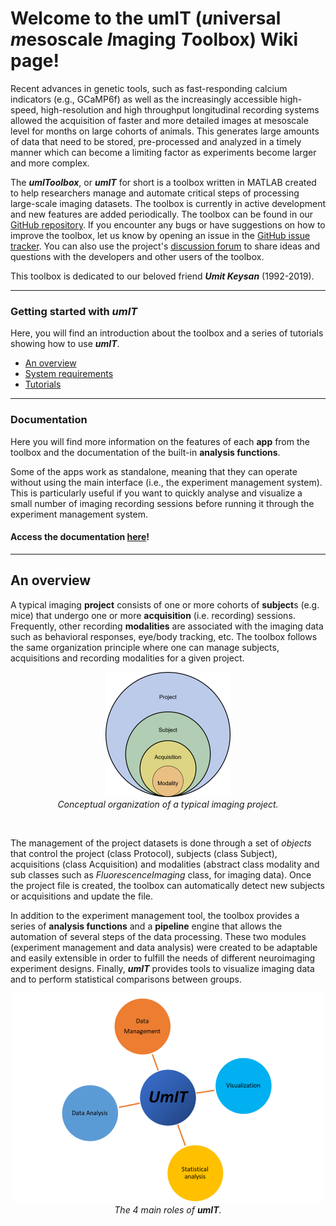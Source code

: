 # Welcome to the umIT (*u*niversal *m*esoscale *I*maging *T*oolbox) Wiki page!  
Recent advances in genetic tools, such as fast-responding calcium indicators (e.g., GCaMP6f) as well as the increasingly accessible high-speed, high-resolution and high throughput longitudinal recording systems allowed the acquisition of faster and more detailed images at mesoscale level for months on large cohorts of animals. This generates large amounts of data that need to be stored, pre-processed and analyzed in a timely manner which can become a limiting factor as experiments become larger and more complex.   

The ***umIToolbox***, or ***umIT*** for short is a toolbox written in MATLAB created to help researchers manage and automate critical steps of processing large-scale imaging datasets. The toolbox is currently in active development and new features are added periodically. The toolbox can be found in our [GitHub repository](https://github.com/LabeoTech/Umit). If you encounter any bugs or have suggestions on how to improve the toolbox, let us know by opening an issue in the [GitHub issue tracker](https://github.com/LabeoTech/Umit/issues). You can also use the project's [discussion forum](https://github.com/S-Belanger/Umit/discussions) to share ideas and questions with the developers and other users of the toolbox.

This toolbox is dedicated to our beloved friend ***Umit Keysan*** (1992-2019).

___

### Getting started with ***umIT***
Here, you will find an introduction about the toolbox and a series of tutorials showing how to use ***umIT***.
* [An overview](#an-overview)
* [System requirements](/documentation/rec_sys_requirements.html)
* [Tutorials](/documentation/gs_index.html)

___

### Documentation

Here you will find more information on the features of each **app** from the toolbox and the documentation of the built-in **analysis functions**.   

Some of the apps work as standalone, meaning that they can operate without using the main interface (i.e., the experiment management system). This is particularly useful if you want to quickly analyse and visualize a small number of imaging recording sessions before running it through the experiment management system.

#### Access the documentation [here](/documentation/user_doc_index.html)!

___
## An overview
A typical imaging **project** consists of one or more cohorts of **subject**s (e.g. mice) that undergo one or more **acquisition** (i.e. recording) sessions. Frequently, other recording **modalities** are associated with the imaging data such as behavioral responses, eye/body tracking, etc. The toolbox follows the same organization principle where one can manage subjects, acquisitions and recording modalities for a given project.   

<p align="center">
  <img alt="fig1" src="./documentation/assets/img/umIT_concept_org_img_exp.png"/> <br>
  <em>Conceptual organization of a typical imaging project.</em>
</p><br>

The management of the project datasets is done through a set of *objects* that control the project (class Protocol), subjects (class Subject), acquisitions (class Acquisition) and modalities (abstract class modality and sub classes such as *FluorescenceImaging* class, for imaging data). Once the project file is created, the toolbox can automatically detect new subjects or acquisitions and update the file.   

In addition to the experiment management tool, the toolbox provides a series of **analysis functions** and a **pipeline** engine that allows the automation of several steps of the data processing. These two modules (experiment management and data analysis) were created to be adaptable and easily extensible in order to fulfill the needs of different neuroimaging experiment designs. Finally, ***umIT*** provides tools to visualize imaging data and to perform statistical comparisons between groups.

<p align="center">
  <img alt="fig2" src="./documentation/assets/img/umIT_4axis.png"/> <br>
  <em>The 4 main roles of <strong>umIT</strong>.</em>
</p><br>
